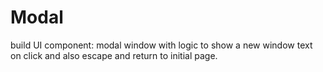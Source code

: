 # Modal
build UI component: modal window 
with logic to show a new window text on click and also escape and return to initial page.
